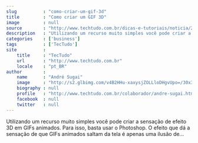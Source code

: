 ```yaml
---
slug          : "como-criar-um-gif-3d"
title         : "Como criar um GIF 3D"
image         : null
source        : "http://www.techtudo.com.br/dicas-e-tutoriais/noticia/2016/08/como-criar-um-gif-3d.html"
description   : "Utilizando um recurso muito simples você pode criar a sensação de efeito 3D em GIFs animados. Para isso, basta usar o Photoshop. O efeito que dá a sensação de que GIFs animados saltam da tela é apenas uma ilusão de..."
categories    : ['business']
tags          : ['TecTudo']
site          :
    title     : "TecTudo"
    url       : "http://www.techtudo.com.br"
    locale    : "pt_BR"
author        :
    name      : "André Sugai"
    image     : "http://s2.glbimg.com/v4B2HHu-xaxysjZOLLloDHgvUpo=/30x30/s2.glbimg.com/GhHr-uDe45fTZ12aept32U6GKcs=/140x140/s.glbimg.com/po/tt2/f/original/2013/11/12/andre-sugai.jpg"
    biography : null
    profile   : "http://www.techtudo.com.br/colaborador/andre-sugai.html"
    facebook  : null
    twitter   : null
---
```


Utilizando um recurso muito simples você pode criar a sensação de efeito 3D em GIFs animados. Para isso, basta usar o Photoshop. O efeito que dá a sensação de que GIFs animados saltam da tela é apenas uma ilusão de...
